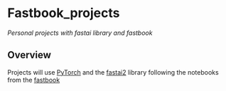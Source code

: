 # Fastbook_projects
*Personal projects with fastai library and fastbook*

## Overview
Projects will use [PyTorch](https://pytorch.org/) and the [fastai2](https://github.com/fastai/fastai2) library following the notebooks    from the [fastbook](https://github.com/fastai/fastbook)

